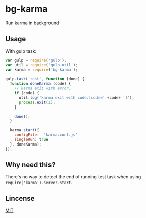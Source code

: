 # bg-karma

Run karma in background

## Usage

With gulp task:

```javascript
var gulp = require('gulp');
var util = require('gulp-util');
var karma = require('bg-karma');

gulp.task('test', function (done) {
  function doneKarma (code) {
    // karma exit with error.
    if (code) {
      util.log('karma exit with code.[code=' +code+ ']');
      process.exit(1);
    }

    done();
  }

  karma.start({
    configFile:  'karma.conf.js'
  , singleRun: true
  }, doneKarma);
});
```

## Why need this?

There's no way to detect the end of running test task when using `require('karma').server.start`.
## Lincense

[MIT](http://pirosikick.mit-license.org/)

